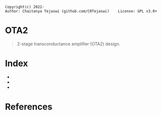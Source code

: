     Copyright(c) 2022-
    Author: Chaitanya Tejaswi (github.com/CRTejaswi)    License: GPL v3.0+

# OTA2
> 2-stage transconductance amplifier (OTA2) design.

# Index

- 
- 
- 

# References
